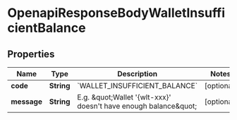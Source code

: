 

# OpenapiResponseBodyWalletInsufficientBalance


## Properties

| Name | Type | Description | Notes |
|------------ | ------------- | ------------- | -------------|
|**code** | **String** | &#x60;WALLET_INSUFFICIENT_BALANCE&#x60; |  [optional] |
|**message** | **String** | E.g. \&quot;Wallet &#39;{wlt-xxx}&#39; doesn&#39;t have enough balance\&quot; |  [optional] |



